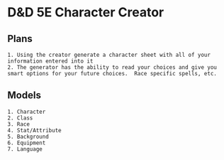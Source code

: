 # D&D 5E Character Creator

## Plans

    1. Using the creator generate a character sheet with all of your information entered into it
    2. The generator has the ability to read your choices and give you smart options for your future choices.  Race specific spells, etc.

## Models

    1. Character
    2. Class
    3. Race
    4. Stat/Attribute
    5. Background
    6. Equipment
    7. Language
